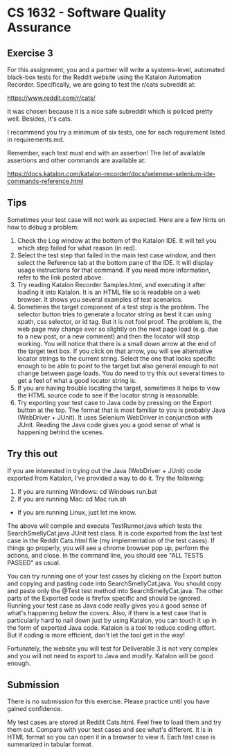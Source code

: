 # CS 1632 - Software Quality Assurance

## Exercise 3

For this assignment, you and a partner will write a systems-level, automated black-box tests for the Reddit website using the Katalon Automation Recorder.  Specifically, we are going to test the r/cats subreddit at:

https://www.reddit.com/r/cats/

It was chosen because it is a nice safe subreddit which is policed pretty well.  Besides, it's cats.

I recommend you try a minimum of six tests, one for each requirement listed in requirements.md.  

Remember, each test must end with an assertion!  The list of available assertions and other commands are available at:

https://docs.katalon.com/katalon-recorder/docs/selenese-selenium-ide-commands-reference.html

## Tips

Sometimes your test case will not work as expected.  Here are a few hints on how to debug a problem:

1. Check the Log window at the bottom of the Katalon IDE.  It will tell you which step failed for what reason (in red).
1. Select the test step that failed in the main test case window, and then select the Reference tab at the bottom pane of the IDE.  It will display usage instructions for that command.  If you need more information, refer to the link posted above.
1. Try reading Katalon Recorder Samples.html, and executing it after loading it into Katalon.  It is an HTML file so is readable on a web browser.  It shows you several examples of test scenarios.
1. Sometimes the target component of a test step is the problem.  The selector button tries to generate a locator string as best it can using xpath, css selector, or id tag.  But it is not fool proof.  The problem is, the web page may change ever so slightly on the next page load (e.g. due to a new post, or a new comment) and then the locator will stop working.  You will notice that there is a small down arrow at the end of the target text box.  If you click on that arrow, you will see alternative locator strings to the current string.  Select the one that looks specific enough to be able to point to the target but also general enough to not change between page loads.  You do need to try this out several times to get a feel of what a good locator string is.
1. If you are having trouble locating the target, sometimes it helps to view the HTML source code to see if the locator string is reasonable.
1. Try exporting your test case to Java code by pressing on the Export button at the top.  The format that is most familiar to you is probably Java (WebDriver + JUnit).  It uses Selenium WebDriver in conjunction with JUnit.  Reading the Java code gives you a good sense of what is happening behind the scenes.

## Try this out

If you are interested in trying out the Java (WebDriver + JUnit) code exported from Katalon, I've provided a way to do it.  Try the following:

1. If you are running Windows:
   cd Windows
   run.bat
1. If you are running Mac:
   cd Mac
   run.sh
* If you are running Linux, just let me know.

The above will compile and execute TestRunner.java which tests the SearchSmellyCat.java JUnit test class.  It is code exported from the last test case in the Reddit Cats.html file (my implementation of the test cases).  If things go properly, you will see a chrome browser pop up, perform the actions, and close.  In the command line, you should see "ALL TESTS PASSED" as usual.

You can try running one of your test cases by clicking on the Export button and copying and pasting code into SearchSmellyCat.java.  You should copy and paste only the @Test test method into SearchSmellyCat.java.  The other parts of the Exported code is firefox specific and should be ignored.  Running your test case as Java code really gives you a good sense of what's happening below the covers.  Also, if there is a test case that is particularly hard to nail down just by using Katalon, you can touch it up in the form of exported Java code.  Katalon is a tool to reduce coding effort.  But if coding is more efficient, don't let the tool get in the way!

Fortunately, the website you will test for Deliverable 3 is not very complex and you will not need to export to Java and modify.  Katalon will be good enough.

## Submission

There is no submission for this exercise.  Please practice until you have gained confidence.
 
My test cases are stored at Reddit Cats.html.  Feel free to load them and try them out.  Compare with your test cases and see what's different.  It is in HTML format so you can open it in a browser to view it.  Each test case is summarized in tabular format.
